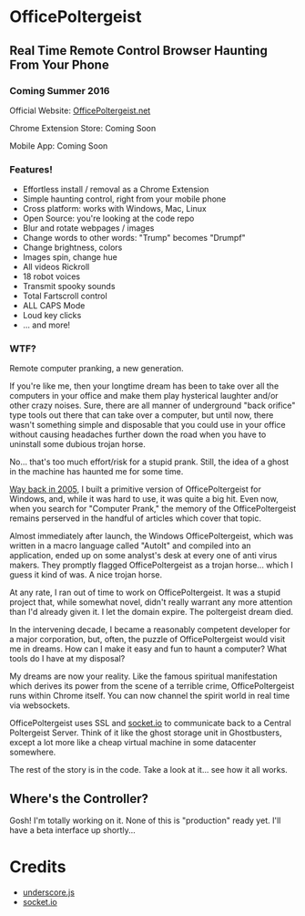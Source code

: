 # OfficePoltergeist
## Real Time Remote Control Browser Haunting From Your Phone
### Coming Summer 2016

Official Website: <a href="https://officepoltergeist.net">OfficePoltergeist.net</a>

Chrome Extension Store: Coming Soon

Mobile App: Coming Soon


### Features!
* Effortless install / removal as a Chrome Extension
* Simple haunting control, right from your mobile phone
* Cross platform: works with Windows, Mac, Linux
* Open Source: you're looking at the code repo
* Blur and rotate webpages / images
* Change words to other words: "Trump" becomes "Drumpf"
* Change brightness, colors 
* Images spin, change hue
* All videos Rickroll
* 18 robot voices
* Transmit spooky sounds 
* Total Fartscroll control
* ALL CAPS Mode 
* Loud key clicks
* ... and more! 


### WTF?
Remote computer pranking, a new generation.

If you're like me, then your longtime dream has been to take over all the computers in your office and make them play hysterical laughter and/or other crazy noises. Sure, there are all manner of underground "back orifice" type tools out there that can take over a computer, but until now, there wasn't something simple and disposable that you could use in your office without causing headaches further down the road when you have to uninstall some dubious trojan horse.

No... that's too much effort/risk for a stupid prank. Still, the idea of a ghost in the machine has haunted me for some time.

<a href="https://web.archive.org/web/20051024040902/http://officepoltergeist.com/">Way back in 2005</a>, I built a primitive version of OfficePoltergeist for Windows, and, while it was hard to use, it was quite a big hit. Even now, when you search for "Computer Prank," the memory of the OfficePoltergeist remains perserved in the handful of articles which cover that topic. 

Almost immediately after launch, the Windows OfficePoltergeist, which was written in a macro language called "AutoIt" and compiled into an application, ended up on some analyst's desk at every one of anti virus makers. They promptly flagged OfficePoltergeist as a trojan horse... which I guess it kind of was. A nice trojan horse. 

At any rate, I ran out of time to work on OfficePoltergeist. It was a stupid project that, while somewhat novel, didn't really warrant any more attention than I'd already given it. I let the domain expire. The poltergeist dream died.

In the intervening decade, I became a reasonably competent developer for a major corporation, but, often, the puzzle of OfficePoltergeist would visit me in dreams. How can I make it easy and fun to haunt a computer? What tools do I have at my disposal?

My dreams are now your reality. Like the famous spiritual manifestation which derives its power from the scene of a terrible crime, OfficePoltergeist runs within Chrome itself. You can now channel the spirit world in real time via websockets. 

OfficePoltergeist uses SSL and <a href="http://socket.io/">socket.io</a> to communicate back to a Central Poltergeist Server. Think of it like the ghost storage unit in Ghostbusters, except a lot more like a cheap virtual machine in some datacenter somewhere.

The rest of the story is in the code. Take a look at it... see how it all works.

## Where's the Controller?
Gosh! I'm totally working on it. None of this is "production" ready yet. I'll have a beta interface up shortly...

# Credits
- <a href="http://underscorejs.org/">underscore.js</a>
- <a href="http://socket.io/">socket.io</a>


